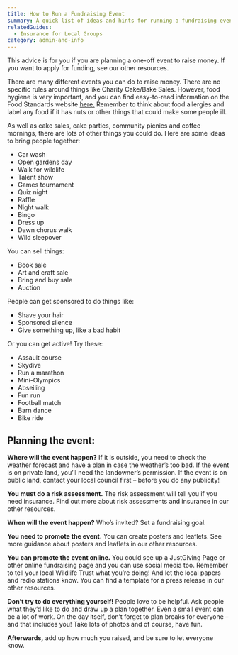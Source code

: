 ```yaml
---
title: How to Run a Fundraising Event
summary: A quick list of ideas and hints for running a fundraising event
relatedGuides:
  - Insurance for Local Groups
category: admin-and-info
---
```

This advice is for you if you are planning a one-off event to raise money. If you want to apply for funding, see our other resources.


There are many different events you can do to raise money. There are no specific rules around things like Charity Cake/Bake Sales. However, food hygiene is very important, and you can find easy-to-read information on the Food Standards website [here.](https://www.food.gov.uk/business-guidance/food-hygiene-for-your-business) Remember to think about food allergies and label any food if it has nuts or other things that could make some people ill.


As well as cake sales, cake parties, community picnics and coffee mornings, there are lots of other things you could do. Here are some ideas to bring people together:



* Car wash
* Open gardens day
* Walk for wildlife
* Talent show
* Games tournament
* Quiz night
* Raffle
* Night walk
* Bingo
* Dress up
* Dawn chorus walk
* Wild sleepover



You can sell things:

* Book sale
* Art and craft sale
* Bring and buy sale
* Auction



People can get sponsored to do things like:

* Shave your hair
* Sponsored silence
* Give something up, like a bad habit



Or you can get active! Try these:

* Assault course
* Skydive
* Run a marathon
* Mini-Olympics
* Abseiling
* Fun run
* Football match
* Barn dance
* Bike ride



## Planning the event:

**Where will the event happen?** If it is outside, you need to check the weather forecast and have a plan in case the weather’s too bad. If the event is on private land, you’ll need the landowner’s permission. If the event is on public land, contact your local council first – before you do any publicity!


**You must do a risk assessment.** The risk assessment will tell you if you need insurance. Find out more about risk assessments and insurance in our other resources.


**When will the event happen?** Who’s invited? Set a fundraising goal.


**You need to promote the event.** You can create posters and leaflets. See more guidance about posters and leaflets in our other resources.


**You can promote the event online.** You could see up a JustGiving Page or other online fundraising page and you can use social media too. Remember to tell your local Wildlife Trust what you’re doing! And let the local papers and radio stations know. You can find a template for a press release in our other resources.


**Don’t try to do everything yourself!** People love to be helpful. Ask people what they’d like to do and draw up a plan together. Even a small event can be a lot of work. On the day itself, don’t forget to plan breaks for everyone – and that includes you! Take lots of photos and of course, have fun.


**Afterwards,** add up how much you raised, and be sure to let everyone know.

